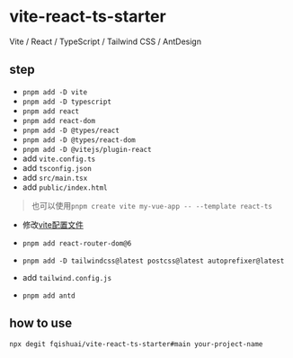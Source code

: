 # vite-react-ts-starter
Vite / React / TypeScript / Tailwind CSS / AntDesign

## step
- `pnpm add -D vite`
- `pnpm add -D typescript`
- `pnpm add react`
- `pnpm add react-dom`
- `pnpm add -D @types/react`
- `pnpm add -D @types/react-dom`
- `pnpm add -D @vitejs/plugin-react`
- add `vite.config.ts`
- add `tsconfig.json`
- add `src/main.tsx`
- add `public/index.html`
> 也可以使用`pnpm create vite my-vue-app -- --template react-ts`

- 修改[vite配置文件](https://cn.vitejs.dev/config/#environment-variables)

- `pnpm add react-router-dom@6`

- `pnpm add -D tailwindcss@latest postcss@latest autoprefixer@latest`

- add `tailwind.config.js`

- `pnpm add antd`

## how to use
`npx degit fqishuai/vite-react-ts-starter#main your-project-name`